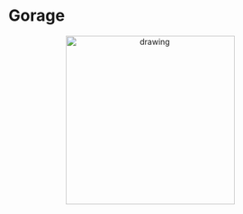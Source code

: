 # Gorage
<center>
<img src="https://i.imgur.com/8HDAwXt.png" alt="drawing" width="300"/>
  
</center>
